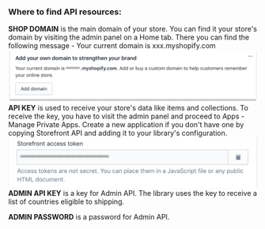### Where to find API resources:
**SHOP DOMAIN** is the main domain of your store. You can find it your store's domain by visiting the admin panel on a Home tab. There you can find the following message - Your current domain is xxx.myshopify.com
![ ](https://github.com/rubygarage/shopapp-shopify-ios/blob/master/assets/domain.png?raw=true)
**API KEY** is used to receive your store's data like items and collections. To receive the key, you have to visit the admin panel and proceed to Apps - Manage Private Apps. Create a new application if you don't have one by copying Storefront API and adding it to your library's configuration.
![ ](https://github.com/rubygarage/shopapp-shopify-ios/blob/master/assets/storefront.png?raw=true)
**ADMIN API KEY** is a key for Admin API. The library uses the key to receive a list of countries eligible to shipping.

**ADMIN PASSWORD** is a password for Admin API. 

